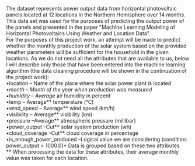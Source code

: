 The dataset represents power output data from horizontal photovoltaic panels located at 12 locations in the Northern Hemisphere over 14 months. This data set was used for the purposes of predicting the output power of the panels and presented in the paper "Machine Learning Modeling of Horizontal Photovoltaics Using Weather and Location Data". <br />
For the purposes of this project work, an attempt will be made to predict whether the monthly production of the solar system based on the provided weather parameters will be sufficient for the household in the given locations. As we do not need all the attributes that are available to us, below I will describe only those that have been entered into the machine learning algorithm (the data cleaning procedure will be shown in the continuation of the project work):<br />
  •location – Name of the place where the solar power plant is located<br />
 *•month – Month of the year when production was measured<br />
 *•humidity – Average** air humidity in percent<br />
  •temp – Average** temperature (°C)<br />
  •wind_speed – Average** wind speed (km/h)<br />
  •visibility – Average** visibility (km)<br /> 
  •pressure –Average** atmospheric pressure (millibar)<br />
  •power_output –Cut** solar system production (wh)<br />
  •cloud_coverage –Cut** cloud coverage in percentage <br />
  •is_enough_power_produced –Logical value we are considering (condition: power_output > 1000.0)* Data is grouped based on these two attributes<br />
** When processing the data for these attributes, their average monthly value was taken for each location.
